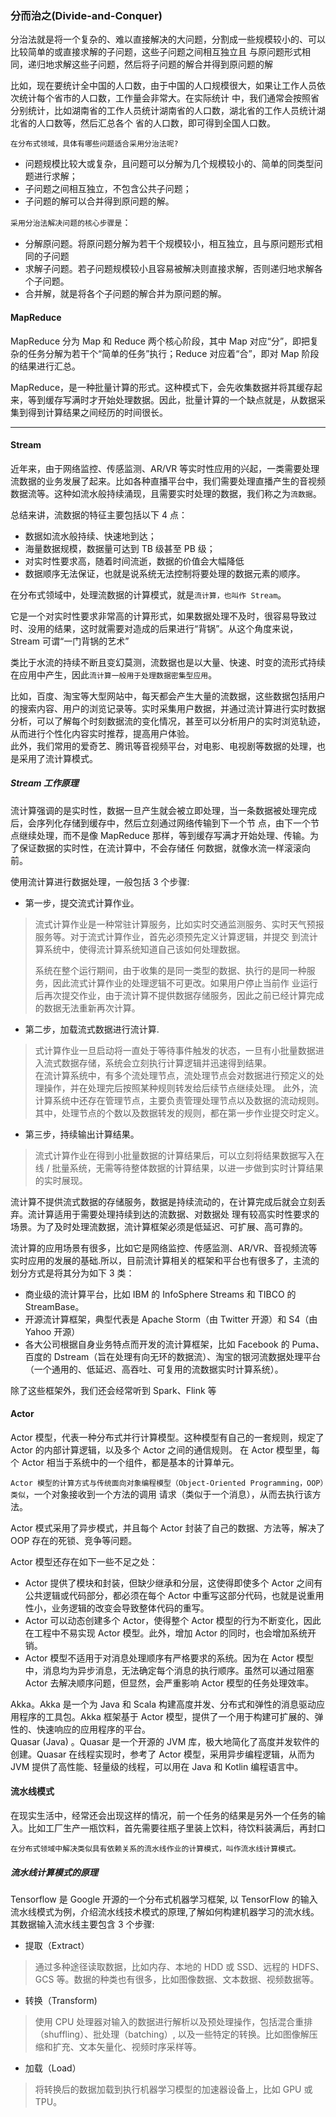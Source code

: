 ### 分而治之(Divide-and-Conquer)
分治法就是将一个复杂的、难以直接解决的大问题，分割成一些规模较小的、可以比较简单的或直接求解的子问题，这些子问题之间相互独立且
与原问题形式相同，递归地求解这些子问题，然后将子问题的解合并得到原问题的解

比如，现在要统计全中国的人口数，由于中国的人口规模很大，如果让工作人员依次统计每个省市的人口数，工作量会非常大。在实际统计
中，我们通常会按照省分别统计，比如湖南省的工作人员统计湖南省的人口数，湖北省的工作人员统计湖北省的人口数等，然后汇总各个
省的人口数，即可得到全国人口数。

`在分布式领域，具体有哪些问题适合采用分治法呢?`
+ 问题规模比较大或复杂，且问题可以分解为几个规模较小的、简单的同类型问题进行求解；
+ 子问题之间相互独立，不包含公共子问题；
+ 子问题的解可以合并得到原问题的解。

`采用分治法解决问题的核心步骤是`：
+ 分解原问题。将原问题分解为若干个规模较小，相互独立，且与原问题形式相同的子问题
+ 求解子问题。若子问题规模较小且容易被解决则直接求解，否则递归地求解各个子问题。
+ 合并解，就是将各个子问题的解合并为原问题的解。

#### MapReduce
MapReduce 分为 Map 和 Reduce 两个核心阶段，其中 Map 对应“分”，即把复杂的任务分解为若干个“简单的任务”执行；Reduce 对应着“合”，即对 Map 阶段的结果进行汇总。

MapReduce，是一种批量计算的形式。这种模式下，会先收集数据并将其缓存起来，等到缓存写满时才开始处理数据。因此，批量计算的一个缺点就是，从数据采集到得到计算结果之间经历的时间很长。

-----------

#### Stream
近年来，由于网络监控、传感监测、AR/VR 等实时性应用的兴起，一类需要处理流数据的业务发展了起来。比如各种直播平台中，我们需要处理直播产生的音视频数据流等。这种如流水般持续涌现，且需要实时处理的数据，我们称之为`流数据`。

总结来讲，流数据的特征主要包括以下 4 点：
+ 数据如流水般持续、快速地到达；
+ 海量数据规模，数据量可达到 TB 级甚至 PB 级；
+ 对实时性要求高，随着时间流逝，数据的价值会大幅降低
+ 数据顺序无法保证，也就是说系统无法控制将要处理的数据元素的顺序。

在分布式领域中，处理流数据的计算模式，就是`流计算，也叫作 Stream`。

它是一个对实时性要求非常高的计算形式，如果数据处理不及时，很容易导致过时、没用的结果，这时就需要对造成的后果进行“背锅”。从这个角度来说，Stream 可谓“一门背锅的艺术”

类比于水流的持续不断且变幻莫测，流数据也是以大量、快速、时变的流形式持续在应用中产生，因此`流计算一般用于处理数据密集型应用`。

比如，百度、淘宝等大型网站中，每天都会产生大量的流数据，这些数据包括用户的搜索内容、用户的浏览记录等。实时采集用户数据，并通过流计算进行实时数据分析，可以了解每个时刻数据流的变化情况，甚至可以分析用户的实时浏览轨迹，从而进行个性化内容实时推荐，提高用户体验。  
此外，我们常用的爱奇艺、腾讯等音视频平台，对电影、电视剧等数据的处理，也是采用了流计算模式。

##### Stream 工作原理
流计算强调的是实时性，数据一旦产生就会被立即处理，当一条数据被处理完成后，会序列化存储到缓存中，然后立刻通过网络传输到下一个节
点，由下一个节点继续处理，而不是像 MapReduce 那样，等到缓存写满才开始处理、传输。为了保证数据的实时性，在流计算中，不会存储任
何数据，就像水流一样滚滚向前。

使用流计算进行数据处理，一般包括 3 个步骤:
+ 第一步，提交流式计算作业。
> 流式计算作业是一种常驻计算服务，比如实时交通监测服务、实时天气预报服务等。对于流式计算作业，首先必须预先定义计算逻辑，并提交
>到流计算系统中，使得流计算系统知道自己该如何处理数据。
>
>系统在整个运行期间，由于收集的是同一类型的数据、执行的是同一种服务，因此流式计算作业的处理逻辑不可更改。如果用户停止当前作
>业运行后再次提交作业，由于流计算不提供数据存储服务，因此之前已经计算完成的数据无法重新再次计算。
+ 第二步，加载流式数据进行流计算.
> 式计算作业一旦启动将一直处于等待事件触发的状态，一旦有小批量数据进入流式数据存储，系统会立刻执行计算逻辑并迅速得到结果。  
>在流计算系统中，有多个流处理节点，流处理节点会对数据进行预定义的处理操作，并在处理完后按照某种规则转发给后续节点继续处理。
>此外，流计算系统中还存在管理节点，主要负责管理处理节点以及数据的流动规则。其中，处理节点的个数以及数据转发的规则，都在第一步作业提交时定义。
+ 第三步，持续输出计算结果。
> 流式计算作业在得到小批量数据的计算结果后，可以立刻将结果数据写入在线 / 批量系统，无需等待整体数据的计算结果，以进一步做到实时计算结果的实时展现。

流计算不提供流式数据的存储服务，数据是持续流动的，在计算完成后就会立刻丢弃。流计算适用于需要处理持续到达的流数据、对数据处
理有较高实时性要求的场景。为了及时处理流数据，流计算框架必须是低延迟、可扩展、高可靠的。

流计算的应用场景有很多，比如它是网络监控、传感监测、AR/VR、音视频流等实时应用的发展的基础.所以，目前流计算相关的框架和平台也有很多了，主流的划分方式是将其分为如下 3 类：
+ 商业级的流计算平台，比如 IBM 的 InfoSphere Streams 和 TIBCO 的 StreamBase。
+ 开源流计算框架，典型代表是 Apache Storm（由 Twitter 开源）和 S4（由 Yahoo 开源）
+ 各大公司根据自身业务特点而开发的流计算框架，比如 Facebook 的 Puma、百度的 Dstream（旨在处理有向无环的数据流）、淘宝的银河流数据处理平台（一个通用的、低延迟、高吞吐、可复用的流数据实时计算系统）。

除了这些框架外，我们还会经常听到 Spark、Flink 等

#### Actor
Actor 模型，代表一种分布式并行计算模型。这种模型有自己的一套规则，规定了 Actor 的内部计算逻辑，以及多个 Actor 之间的通信规则。
在 Actor 模型里，每个 Actor 相当于系统中的一个组件，都是基本的计算单元。

`Actor 模型的计算方式与传统面向对象编程模型（Object-Oriented Programming，OOP）类似`，一个对象接收到一个方法的调用
请求（类似于一个消息），从而去执行该方法。

Actor 模式采用了异步模式，并且每个 Actor 封装了自己的数据、方法等，解决了 OOP 存在的死锁、竞争等问题。

Actor 模型还存在如下一些不足之处：
+ Actor 提供了模块和封装，但缺少继承和分层，这使得即使多个 Actor 之间有公共逻辑或代码部分，都必须在每个 Actor 中重写这部分代码，也就是说重用性小，业务逻辑的改变会导致整体代码的重写。
+ Actor 可以动态创建多个 Actor，使得整个 Actor 模型的行为不断变化，因此在工程中不易实现 Actor 模型。此外，增加 Actor 的同时，也会增加系统开销。
+ Actor 模型不适用于对消息处理顺序有严格要求的系统。因为在 Actor 模型中，消息均为异步消息，无法确定每个消息的执行顺序。虽然可以通过阻塞 Actor 去解决顺序问题，但显然，会严重影响 Actor 模型的任务处理效率。

Akka。Akka 是一个为 Java 和 Scala 构建高度并发、分布式和弹性的消息驱动应用程序的工具包。Akka 框架基于 Actor 模型，提供了一个用于构建可扩展的、弹性的、快速响应的应用程序的平台。  
Quasar (Java) 。Quasar 是一个开源的 JVM 库，极大地简化了高度并发软件的创建。Quasar 在线程实现时，参考了 Actor 模型，采用异步编程逻辑，从而为 JVM 提供了高性能、轻量级的线程，可以用在 Java 和 Kotlin 编程语言中。

#### 流水线模式
在现实生活中，经常还会出现这样的情况，前一个任务的结果是另外一个任务的输入。比如工厂生产一瓶饮料，首先需要往瓶子里装上饮料，待饮料装满后，再封口

`在分布式领域中解决类似具有依赖关系的流水线作业的计算模式，叫作流水线计算模式。`

##### 流水线计算模式的原理
Tensorflow 是 Google 开源的一个分布式机器学习框架, 以 TensorFlow 的输入流水线模式为例，介绍流水线技术模式的原理,了解如何构建机器学习的流水线。
其数据输入流水线主要包含 3 个步骤:
+ 提取（Extract）
> 通过多种途径读取数据，比如内存、本地的 HDD 或 SSD、远程的 HDFS、GCS 等。数据的种类也有很多，比如图像数据、文本数据、视频数据等。
+ 转换（Transform)
> 使用 CPU 处理器对输入的数据进行解析以及预处理操作，包括混合重排（shuffling）、批处理（batching）, 以及一些特定的转换。比如图像解压缩和扩充、文本矢量化、视频时序采样等。
+ 加载（Load）
> 将转换后的数据加载到执行机器学习模型的加速器设备上，比如 GPU 或 TPU。

